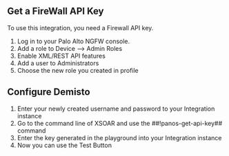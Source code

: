 ## Get a FireWall API Key
  To use this integration, you need a Firewall API key.
  1. Log in to your Palo Alto NGFW console.
  2. Add a role to Device --> Admin Roles
  3. Enable XML/REST API features
  4. Add a user to Administrators
  5. Choose the new role you created in profile

  ## Configure Demisto
  1. Enter your newly created username and password to your Integration instance
  2. Go to the command line of XSOAR and use the ##!panos-get-api-key## command
  3. Enter the key generated in the playground into your Integration instance
  4. Now you can use the Test Button